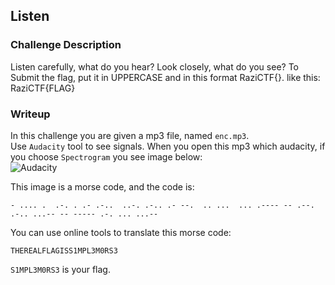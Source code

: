 ## Listen  

### Challenge Description  
Listen carefully, what do you hear? Look closely, what do you see? To Submit the flag, put it in UPPERCASE and in this format RaziCTF{}. like this: RaziCTF{FLAG}  

### Writeup  
In this challenge you are given a mp3 file, named `enc.mp3`.  
Use `Audacity` tool to see signals. When you open this mp3 which audacity, if you choose `Spectrogram` you see image below:  
![Audacity](https://github.com/aahsani/RaziCTFWriteups/raw/master/Steganography/Listen/Screenshot%20from%202020-11-05%2006-24-12.png)

This image is a morse code, and the code is:  
```
- .... .  .-. . .- .-..  ..-. .-.. .- --.  .. ...  ... .---- -- .--. .-.. ...-- -- ----- .-. ... ...--
```

You can use online tools to translate this morse code: 
```
THEREALFLAGISS1MPL3M0RS3
```  
`S1MPL3M0RS3` is your flag.  
